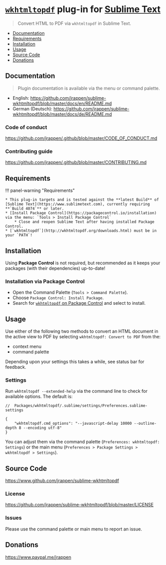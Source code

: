 # [`wkhtmltopdf`](http://wkhtmltopdf.org/downloads.html) plug-in for [Sublime Text](https://www.sublimetext.com)

> Convert HTML to PDF via `wkhtmltopdf` in Sublime Text.

* [Documentation](#documentation)
* [Requirements](#requirements)
* [Installation](#installation)
* [Usage](#usage)
* [Source Code](#source-code)
* [Donations](#donations)

## Documentation

> Plugin documentation is available via the menu or command palette.

* English:
  <https://github.com/jrappen/sublime-wkhtmltopdf/blob/master/docs/en/README.md>
* German (Deutsch):
  <https://github.com/jrappen/sublime-wkhtmltopdf/blob/master/docs/de/README.md>

### Code of conduct

<https://github.com/jrappen/.github/blob/master/CODE_OF_CONDUCT.md>

### Contributing guide

<https://github.com/jrappen/.github/blob/master/CONTRIBUTING.md>

## Requirements

!!! panel-warning "Requirements"

    * This plug-in targets and is tested against the **latest Build** of [Sublime Text](https://www.sublimetext.com), currently requiring **`Build 4074`** or later.
    * [Install Package Control](https://packagecontrol.io/installation) via the menu: `Tools > Install Package Control`
        * Close and reopen Sublime Text after having installed Package Control.
    * [`wkhtmltopdf`](http://wkhtmltopdf.org/downloads.html) must be in your `PATH`!

## Installation

Using **Package Control** is not required, but recommended as it keeps your packages (with their dependencies) up-to-date!

### Installation via Package Control

* Open the Command Palette (`Tools > Command Palette`).
* Choose `Package Control: Install Package`.
* Search for [`wkhtmltopdf` on Package Control](https://packagecontrol.io/packages/wkhtmltopdf) and select to install.

## Usage

Use either of the following two methods to convert an HTML document in the active view to PDF by selecting `wkhtmltopdf: Convert to PDF` from the:

* context menu
* command palette

Depending upon your settings this takes a while, see status bar for feedback.

### Settings

Run `wkhtmltopdf --extended-help` via the command line to check for available options. The default is:

```jsonc
//  Packages/wkhtmltopdf/.sublime/settings/Preferences.sublime-settings

{
    "wkhtmltopdf.cmd_options": "--javascript-delay 10000 --outline-depth 8 --encoding utf-8"
}
```

You can adjust them via the command palette (`Preferences: wkhtmltopdf: Settings`) or the main menu (`Preferences > Package Settings > wkhtmltopdf > Settings`).

## Source Code

<https://www.github.com/jrappen/sublime-wkhtmltopdf>

### License

<https://github.com/jrappen/sublime-wkhtmltopdf/blob/master/LICENSE>

### Issues

Please use the command palette or main menu to report an issue.

## Donations

<https://www.paypal.me/jrappen>
